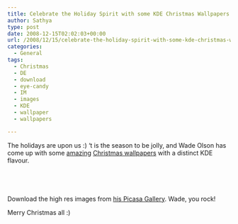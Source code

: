 ```yaml
---
title: Celebrate the Holiday Spirit with some KDE Christmas Wallpapers
author: Sathya
type: post
date: 2008-12-15T02:02:03+00:00
url: /2008/12/15/celebrate-the-holiday-spirit-with-some-kde-christmas-wallpapers/
categories:
  - General
tags:
  - Christmas
  - DE
  - download
  - eye-candy
  - IM
  - images
  - KDE
  - wallpaper
  - wallpapers

---
```

The holidays are upon us :) &#8216;t is the season to be jolly, and Wade Olson has come up with some <a href="https://wadejolson.wordpress.com/2008/12/14/happy-holidays-from-kde" target="_blank">amazing</a> <a href="https://wadejolson.wordpress.com/2008/12/14/enough-holiday-wallpapers-to-gag-on/" target="_blank">Christmas wallpapers</a> with a distinct KDE flavour.

<!--more-->

 <img class="alignnone" title="KDE Snow" src="https://wadejolson.files.wordpress.com/2008/12/kde_snow1_400.jpg?w=400&h=250" alt=""   /><img class="alignnone" title="KDE Snow 2" src="https://wadejolson.files.wordpress.com/2008/12/kde_snow2_400.jpg?w=400&h=300" alt=""   />

 <img class="alignnone" title="KDE Snow 3" src="https://wadejolson.files.wordpress.com/2008/12/kde_snow3_400.jpg?w=400&h=250" alt=""   /><img class="alignnone" src="https://wadejolson.files.wordpress.com/2008/12/kde_snow5_400.jpg?w=400&h=250" alt=""   />

 <img class="alignnone" title="KDE Tree Glow" src="https://wadejolson.files.wordpress.com/2008/12/kde_treeglow_400.jpg?w=400&h=250" alt=""   /><img class="alignnone" title="KDE Tree Glow" src="https://wadejolson.files.wordpress.com/2008/12/kde_treeglow2_400.jpg?w=400&h=250" alt=""   />

<img class="alignnone" title="KDE Sunrise" src="https://wadejolson.files.wordpress.com/2008/12/kde_sunrise_400.jpg?w=400&h=250" alt=""   />

Download the high res images from [his Picasa Gallery][1]. Wade, you rock!

Merry Christmas all :)

 [1]: https://picasaweb.google.com/wadejolson/KDEHolidays
